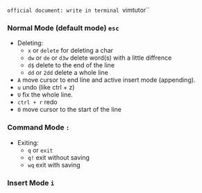`official document: write in terminal `vimtutor``

### Normal Mode (default mode) `esc`
+ Deleting:
    + `x` or `delete` for deleting a char
    + `dw` or `de` or `d3w` delete word(s) with a little diffrence
    + `d$` delete to the end of the line
    + `dd` or `2dd` delete a whole line
+ `A` move cursor to end line and active insert mode (appending).
+ `u` undo (like ctrl + z)
+ `U` fix the whole line.
+ `ctrl + r` redo
+ `0` move cursor to the start of the line

### Command Mode `:`
+ Exiting:
    + `q` or `exit`
    + `q!` exit without saving
    + `wq` exit with saving

### Insert Mode `i`
